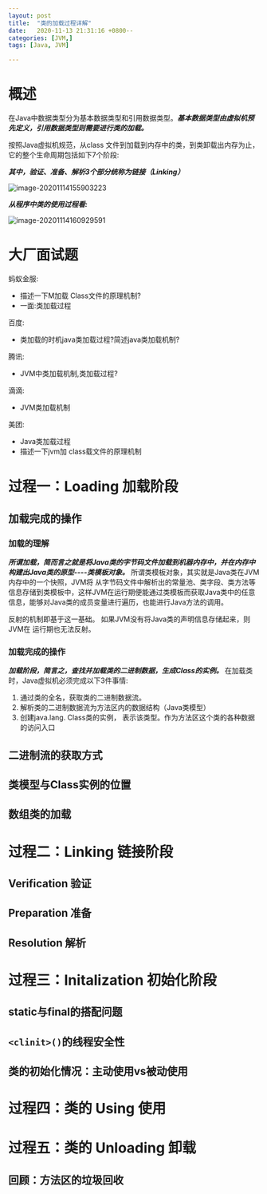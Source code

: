 ```yaml
---
layout: post
title:  "类的加载过程详解"
date:   2020-11-13 21:31:16 +0800--
categories: [JVM,]
tags: [Java, JVM]  

---
```


# 概述

在Java中数据类型分为基本数据类型和引用数据类型。***基本数据类型由虚拟机预先定义，引用数据类型则需要进行类的加载。***

按照Java虚拟机规范，从class 文件到加载到内存中的类，到类卸载出内存为止，它的整个生命周期包括如下7个阶段:

***其中，验证、准备、解析3个部分统称为链接（Linking）***

![image-20201114155903223](/Users/silince/Develop/博客/blog_to_git/assets/imgs/image-20201114155903223.png)



***从程序中类的使用过程看:***

![image-20201114160929591](/Users/silince/Develop/博客/blog_to_git/assets/imgs/image-20201114160929591.png)



# 大厂面试题

蚂蚁金服:

- 描述一下M加载 Class文件的原理机制?
- 一面:类加载过程

百度:

- 类加载的时机java类加载过程?简述java类加载机制?

腾讯:

- JVM中类加载机制,类加载过程?

滴滴:

- JVM类加载机制

美团:

- Java类加载过程
- 描述一下jvm加 class载文件的原理机制



# 过程一：Loading 加载阶段

## 加载完成的操作

### 加载的理解

***所谓加载，简而言之就是将Java类的字节码文件加载到机器内存中，并在内存中构建出Java类的原型----类模板对象。*** 所谓类模板对象，其实就是Java类在JVM内存中的一个快照，JVM将 从字节码文件中解析出的常量池、类字段、类方法等信息存储到类模板中，这样JVM在运行期便能通过类模板而获取Java类中的任意信息，能够对Java类的成员变量进行遍历，也能进行Java方法的调用。

反射的机制即基于这一基础。 如果JVM没有将Java类的声明信息存储起来，则JVM在 运行期也无法反射。

### 加载完成的操作

***加载阶段，简言之，查找并加载类的二进制数据，生成Class的实例。***
在加载类时，Java虚拟机必须完成以下3件事情:

1. 通过类的全名，获取类的二进制数据流。
2. 解析类的二进制数据流为方法区内的数据结构（Java类模型）
3. 创建java.lang. Class类的实例， 表示该类型。作为方法区这个类的各种数据的访问入口



## 二进制流的获取方式

## 类模型与Class实例的位置

## 数组类的加载



# 过程二：Linking 链接阶段

## Verification 验证

## Preparation 准备

## Resolution 解析



# 过程三：Initalization 初始化阶段

## static与final的搭配问题

## `<clinit>()`的线程安全性

## 类的初始化情况：主动使用vs被动使用





# 过程四：类的 Using 使用



# 过程五：类的 Unloading 卸载

## 回顾：方法区的垃圾回收



